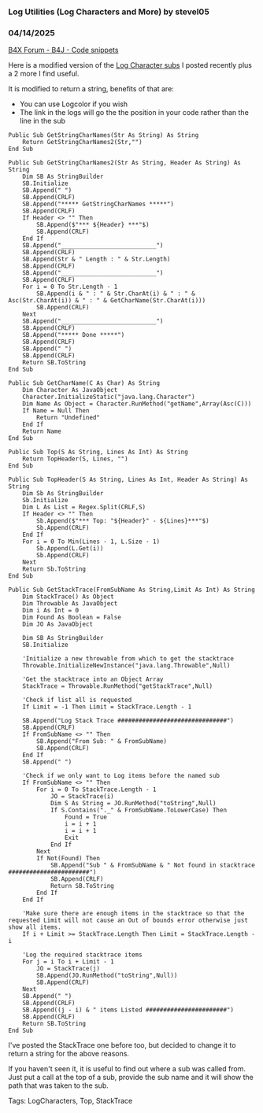 ### Log Utilities (Log Characters and More) by stevel05
### 04/14/2025
[B4X Forum - B4J - Code snippets](https://www.b4x.com/android/forum/threads/166587/)

Here is a modified version of the [Log Character subs](https://www.b4x.com/android/forum/threads/log-characters.166302/) I posted recently plus a 2 more I find useful.  
  
It is modified to return a string, benefits of that are:  

- You can use Logcolor if you wish
- The link in the logs will go the the position in your code rather than the line in the sub

  

```B4X
Public Sub GetStringCharNames(Str As String) As String  
    Return GetStringCharNames2(Str,"")  
End Sub  
  
Public Sub GetStringCharNames2(Str As String, Header As String) As String  
    Dim SB As StringBuilder  
    SB.Initialize  
    SB.Append(" ")  
    SB.Append(CRLF)  
    SB.Append("***** GetStringCharNames *****")  
    SB.Append(CRLF)  
    If Header <> "" Then  
        SB.Append($"*** ${Header} ***"$)  
        SB.Append(CRLF)  
    End If  
    SB.Append("___________________________")  
    SB.Append(CRLF)  
    SB.Append(Str & " Length : " & Str.Length)  
    SB.Append(CRLF)  
    SB.Append("___________________________")  
    SB.Append(CRLF)  
    For i = 0 To Str.Length - 1  
        SB.Append(i & " : " & Str.CharAt(i) & " : " & Asc(Str.CharAt(i)) & " : " & GetCharName(Str.CharAt(i)))  
        SB.Append(CRLF)  
    Next  
    SB.Append("___________________________")  
    SB.Append(CRLF)  
    SB.Append("***** Done *****")  
    SB.Append(CRLF)  
    SB.Append(" ")  
    SB.Append(CRLF)  
    Return SB.ToString  
End Sub  
  
Public Sub GetCharName(C As Char) As String  
    Dim Character As JavaObject  
    Character.InitializeStatic("java.lang.Character")  
    Dim Name As Object = Character.RunMethod("getName",Array(Asc(C)))  
    If Name = Null Then  
        Return "Undefined"  
    End If  
    Return Name  
End Sub
```

  
  

```B4X
Public Sub Top(S As String, Lines As Int) As String  
    Return TopHeader(S, Lines, "")  
End Sub  
  
Public Sub TopHeader(S As String, Lines As Int, Header As String) As String  
    Dim Sb As StringBuilder  
    Sb.Initialize  
    Dim L As List = Regex.Split(CRLF,S)  
    If Header <> "" Then  
        Sb.Append($"*** Top: "${Header}" - ${Lines}***"$)  
        Sb.Append(CRLF)  
    End If  
    For i = 0 To Min(Lines - 1, L.Size - 1)  
        Sb.Append(L.Get(i))  
        Sb.Append(CRLF)  
    Next  
    Return Sb.ToString  
End Sub
```

  
  

```B4X
Public Sub GetStackTrace(FromSubName As String,Limit As Int) As String  
    Dim StackTrace() As Object  
    Dim Throwable As JavaObject  
    Dim i As Int = 0  
    Dim Found As Boolean = False  
    Dim JO As JavaObject  
   
    Dim SB As StringBuilder  
    SB.Initialize  
   
    'Initialize a new throwable from which to get the stacktrace  
    Throwable.InitializeNewInstance("java.lang.Throwable",Null)  
   
    'Get the stacktrace into an Object Array  
    StackTrace = Throwable.RunMethod("getStackTrace",Null)  
   
    'Check if list all is requested  
    If Limit = -1 Then Limit = StackTrace.Length - 1  
   
    SB.Append("Log Stack Trace ###############################")  
    SB.Append(CRLF)  
    If FromSubName <> "" Then  
        SB.Append("From Sub: " & FromSubName)  
        SB.Append(CRLF)  
    End If  
    SB.Append(" ")  
   
    'Check if we only want to Log items before the named sub  
    If FromSubName <> "" Then  
        For i = 0 To StackTrace.Length - 1  
            JO = StackTrace(i)  
            Dim S As String = JO.RunMethod("toString",Null)  
            If S.Contains("._" & FromSubName.ToLowerCase) Then  
                Found = True  
                i = i + 1  
                i = i + 1  
                Exit  
            End If  
        Next  
        If Not(Found) Then  
            SB.Append("Sub " & FromSubName & " Not found in stacktrace #######################")  
            SB.Append(CRLF)  
            Return SB.ToString  
        End If  
    End If  
   
    'Make sure there are enough items in the stacktrace so that the requested Limit will not cause an Out of bounds error otherwise just show all items.  
    If i + Limit >= StackTrace.Length Then Limit = StackTrace.Length - i  
   
    'Log the required stacktrace items  
    For j = i To i + Limit - 1  
        JO = StackTrace(j)  
        SB.Append(JO.RunMethod("toString",Null))  
        SB.Append(CRLF)  
    Next  
    SB.Append(" ")  
    SB.Append(CRLF)  
    SB.Append((j - i) & " items Listed #######################")  
    SB.Append(CRLF)  
    Return SB.ToString  
End Sub
```

  
  
I've posted the StackTrace one before too, but decided to change it to return a string for the above reasons.  
  
If you haven't seen it, it is useful to find out where a sub was called from. Just put a call at the top of a sub, provide the sub name and it will show the path that was taken to the sub.  
  
Tags: LogCharacters, Top, StackTrace